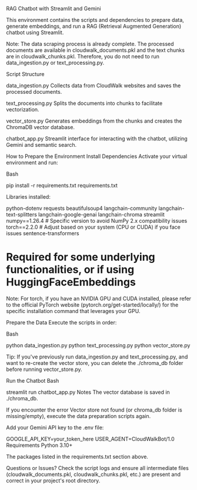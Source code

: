 RAG Chatbot with Streamlit and Gemini

This environment contains the scripts and dependencies to prepare data, generate embeddings, and run a RAG (Retrieval Augmented Generation) chatbot using Streamlit.

Note: The data scraping process is already complete. The processed documents are available in cloudwalk_documents.pkl and the text chunks are in cloudwalk_chunks.pkl. Therefore, you do not need to run data_ingestion.py or text_processing.py.

Script Structure 

data_ingestion.py 
Collects data from CloudWalk websites and saves the processed documents.

text_processing.py 
Splits the documents into chunks to facilitate vectorization.

vector_store.py 
Generates embeddings from the chunks and creates the ChromaDB vector database.

chatbot_app.py 
Streamlit interface for interacting with the chatbot, utilizing Gemini and semantic search.

How to Prepare the Environment Install Dependencies Activate your virtual environment and run:

Bash

pip install -r requirements.txt requirements.txt 

Libraries installed:

python-dotenv 
requests 
beautifulsoup4 
langchain-community 
langchain-text-splitters 
langchain-google-genai 
langchain-chroma 
streamlit 
numpy==1.26.4 # Specific version to avoid NumPy 2.x compatibility issues 
torch==2.2.0 # Adjust based on your system (CPU or CUDA) if you face issues sentence-transformers 
# Required for some underlying functionalities, or if using HuggingFaceEmbeddings 
Note: For torch, if you have an NVIDIA GPU and CUDA installed, please refer to the official PyTorch website (pytorch.org/get-started/locally/) for the specific installation command that leverages your GPU.

Prepare the Data Execute the scripts in order:

Bash

python data_ingestion.py 
python text_processing.py 
python vector_store.py 

Tip: If you've previously run data_ingestion.py and text_processing.py, and want to re-create the vector store, you can delete the ./chroma_db folder before running vector_store.py.

Run the Chatbot Bash

streamlit run chatbot_app.py 
Notes The vector database is saved in ./chroma_db.

If you encounter the error Vector store not found (or chroma_db folder is missing/empty), execute the data preparation scripts again.

Add your Gemini API key to the .env file:

GOOGLE_API_KEY=your_token_here 
USER_AGENT=CloudWalkBot/1.0 
Requirements Python 3.10+

The packages listed in the requirements.txt section above.

Questions or Issues? Check the script logs and ensure all intermediate files (cloudwalk_documents.pkl, cloudwalk_chunks.pkl, etc.) are present and correct in your project's root directory.
